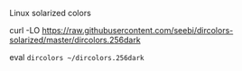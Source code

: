 Linux solarized colors

curl -LO https://raw.githubusercontent.com/seebi/dircolors-solarized/master/dircolors.256dark


eval `dircolors ~/dircolors.256dark`

